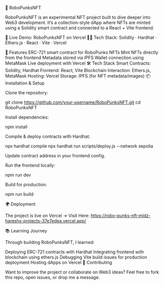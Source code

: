 🤖 RoboPunksNFT

RoboPunksNFT is an experimental NFT project built to dive deeper into Web3 development. It’s a collection-style dApp where NFTs are minted using a Solidity smart contract and connected to a React + Vite frontend.

🔗 Live Demo: RoboPunksNFT on Vercel
🧑‍💻 Tech Stack: Solidity · Hardhat · Ethers.js · React · Vite · Vercel

🚀 Features
ERC-721 smart contract for RoboPunks NFTs
Mint NFTs directly from the frontend
Metadata stored via IPFS
Wallet connection using MetaMask
Live deployment with Vercel
🛠 Tech Stack
Smart Contracts: Solidity, Hardhat
Frontend: React, Vite
Blockchain Interaction: Ethers.js, MetaMask
Hosting: Vercel
Storage: IPFS (for NFT metadata/images)
📦 Installation & Setup

Clone the repository:

git clone https://github.com/your-username/RoboPunksNFT.git
cd RoboPunksNFT


Install dependencies:

npm install


Compile & deploy contracts with Hardhat:

npx hardhat compile
npx hardhat run scripts/deploy.js --network sepolia


Update contract address in your frontend config.

Run the frontend locally:

npm run dev


Build for production:

npm run build

🌍 Deployment

The project is live on Vercel → Visit Here: https://robo-punks-nft-mldz-hareshs-projects-37e7edea.vercel.app/

📚 Learning Journey

Through building RoboPunksNFT, I learned:

Deploying ERC-721 contracts with Hardhat
Integrating frontend with blockchain using ethers.js
Debugging Vite build issues for production deployment
Hosting dApps on Vercel
🤝 Contributing

Want to improve the project or collaborate on Web3 ideas? Feel free to fork this repo, open issues, or drop me a message.
